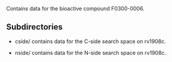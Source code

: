 Contains data for the bioactive compound F0300-0006.

## Subdirectories

- cside/ contains data for the C-side search space on rv1908c.

- nside/ contains data for the N-side search space on rv1908c.

